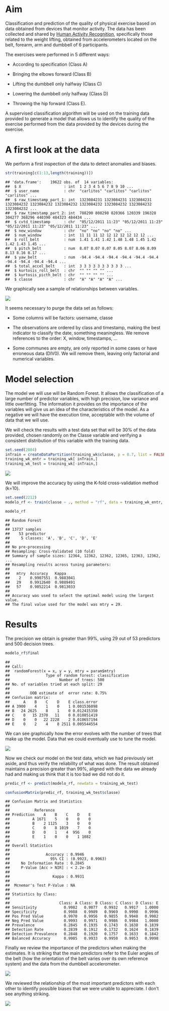 # Aim

Classification and prediction of the quality of physical exercise based
on data obtained from devices that monitor activity. The data has been
collected and shared by [Human Activity
Recognition](http://web.archive.org/web/20161224072740/http:/groupware.les.inf.puc-rio.br/har),
specifically those related to the weight lifting, obtained from
accelerometers located on the belt, forearm, arm and dumbbell of 6
participants.

The exercises were performed in 5 different ways:

-   According to specification (Class A)

-   Bringing the elbows forward (Class B)

-   Lifting the dumbbell only halfway (Class C)

-   Lowering the dumbbell only halfway (Class D)

-   Throwing the hip forward (Class E).

A supervised classification algorithm will be used on the training data
provided to generate a model that allows us to identify the quality of
the exercise performed from the data provided by the devices during the
exercise.

# A first look at the data

We perform a first inspection of the data to detect anomalies and
biases.

``` r
str(training[c(1:13,length(training))])
```

    ## 'data.frame':    19622 obs. of  14 variables:
    ##  $ X                   : int  1 2 3 4 5 6 7 8 9 10 ...
    ##  $ user_name           : chr  "carlitos" "carlitos" "carlitos" "carlitos" ...
    ##  $ raw_timestamp_part_1: int  1323084231 1323084231 1323084231 1323084232 1323084232 1323084232 1323084232 1323084232 1323084232 1323084232 ...
    ##  $ raw_timestamp_part_2: int  788290 808298 820366 120339 196328 304277 368296 440390 484323 484434 ...
    ##  $ cvtd_timestamp      : chr  "05/12/2011 11:23" "05/12/2011 11:23" "05/12/2011 11:23" "05/12/2011 11:23" ...
    ##  $ new_window          : chr  "no" "no" "no" "no" ...
    ##  $ num_window          : int  11 11 11 12 12 12 12 12 12 12 ...
    ##  $ roll_belt           : num  1.41 1.41 1.42 1.48 1.48 1.45 1.42 1.42 1.43 1.45 ...
    ##  $ pitch_belt          : num  8.07 8.07 8.07 8.05 8.07 8.06 8.09 8.13 8.16 8.17 ...
    ##  $ yaw_belt            : num  -94.4 -94.4 -94.4 -94.4 -94.4 -94.4 -94.4 -94.4 -94.4 -94.4 ...
    ##  $ total_accel_belt    : int  3 3 3 3 3 3 3 3 3 3 ...
    ##  $ kurtosis_roll_belt  : chr  "" "" "" "" ...
    ##  $ kurtosis_picth_belt : chr  "" "" "" "" ...
    ##  $ classe              : chr  "A" "A" "A" "A" ...

We graphically see a sample of relationships between variables.

![](Practica_EN_files/figure-markdown_github/graf_dependecias-1.png)

It seems necessary to purge the data set as follows:

-   Some columns will be factors: username, classe

-   The observations are ordered by class and timestamp, making the best
    indicator to classify the date, something meaningless. We remove
    references to the order: X, window, timestamps, …

-   Some communes are empty, are only reported in some cases or have
    erroneous data (DIV0). We will remove them, leaving only factorial
    and numerical variables.

# Model selection

The model we will use will be Random Forest. It allows the
classification of a large number of predictor variables, with high
precision, low variance and little overfitting. The information it
provides on the importance of the variables will give us an idea of ​​the
characteristics of the model. As a negative we will have the execution
time, acceptable with the volume of data that we will use.

We will check the results with a test data set that will be 30% of the
data provided, chosen randomly on the Classe variable and verifying a
consistent distribution of this variable with the training data.

``` r
set.seed(2004)
inTrain = createDataPartition(training_wk$classe, p = 0.7, list = FALSE)
training_wk_entr = training_wk[ inTrain,]
training_wk_test = training_wk[-inTrain,]
```

![](Practica_EN_files/figure-markdown_github/prep_datos_4-1.png)

We will improve the accuracy by using the K-fold cross-validation method
(k=10).

``` r
set.seed(2212)
modelo_rf <- train(classe ~ ., method = "rf", data = training_wk_entr, trControl = trainControl(method = "cv", number = 10))

modelo_rf
```

    ## Random Forest 
    ## 
    ## 13737 samples
    ##    53 predictor
    ##     5 classes: 'A', 'B', 'C', 'D', 'E' 
    ## 
    ## No pre-processing
    ## Resampling: Cross-Validated (10 fold) 
    ## Summary of sample sizes: 12364, 12362, 12362, 12365, 12363, 12362, ... 
    ## Resampling results across tuning parameters:
    ## 
    ##   mtry  Accuracy   Kappa    
    ##    2    0.9907551  0.9883041
    ##   29    0.9912640  0.9889491
    ##   57    0.9852214  0.9813033
    ## 
    ## Accuracy was used to select the optimal model using the largest value.
    ## The final value used for the model was mtry = 29.

# Results

The precision we obtain is greater than 99%, using 29 out of 53
predictors and 500 decision trees.

``` r
modelo_rf$final
```

    ## 
    ## Call:
    ##  randomForest(x = x, y = y, mtry = param$mtry) 
    ##                Type of random forest: classification
    ##                      Number of trees: 500
    ## No. of variables tried at each split: 29
    ## 
    ##         OOB estimate of  error rate: 0.75%
    ## Confusion matrix:
    ##      A    B    C    D    E class.error
    ## A 3900    4    1    0    1 0.001536098
    ## B   24 2625    8    1    0 0.012415350
    ## C    0   15 2370   11    0 0.010851419
    ## D    0    0   22 2228    2 0.010657194
    ## E    0    2    4    8 2511 0.005544554

We can see graphically how the error evolves with the number of trees
that make up the model. Data that we could eventually use to tune the
model.

![](Practica_EN_files/figure-markdown_github/resultado_2-1.png)

Now we check our model on the test data, which we had previously set
aside, and thus verify the reliability of what was done. The result
obtained maintains a precision greater than 99%, aligned with the data
we already had and making us think that it is too bad we did not do it.

``` r
predic_rf <- predict(modelo_rf, newdata = training_wk_test)

confusionMatrix(predic_rf, training_wk_test$classe)
```

    ## Confusion Matrix and Statistics
    ## 
    ##           Reference
    ## Prediction    A    B    C    D    E
    ##          A 1671    5    0    0    0
    ##          B    2 1125    3    0    0
    ##          C    0    8 1019    7    0
    ##          D    0    1    4  956    0
    ##          E    1    0    0    1 1082
    ## 
    ## Overall Statistics
    ##                                           
    ##                Accuracy : 0.9946          
    ##                  95% CI : (0.9923, 0.9963)
    ##     No Information Rate : 0.2845          
    ##     P-Value [Acc > NIR] : < 2.2e-16       
    ##                                           
    ##                   Kappa : 0.9931          
    ##                                           
    ##  Mcnemar's Test P-Value : NA              
    ## 
    ## Statistics by Class:
    ## 
    ##                      Class: A Class: B Class: C Class: D Class: E
    ## Sensitivity            0.9982   0.9877   0.9932   0.9917   1.0000
    ## Specificity            0.9988   0.9989   0.9969   0.9990   0.9996
    ## Pos Pred Value         0.9970   0.9956   0.9855   0.9948   0.9982
    ## Neg Pred Value         0.9993   0.9971   0.9986   0.9984   1.0000
    ## Prevalence             0.2845   0.1935   0.1743   0.1638   0.1839
    ## Detection Rate         0.2839   0.1912   0.1732   0.1624   0.1839
    ## Detection Prevalence   0.2848   0.1920   0.1757   0.1633   0.1842
    ## Balanced Accuracy      0.9985   0.9933   0.9950   0.9953   0.9998

Finally we review the importance of the predictors when making the
estimates. It is striking that the main predictors refer to the Euler
angles of the belt (how the orientation of the belt varies over its own
reference system) and the data from the dumbbell accelerometer.

![](Practica_EN_files/figure-markdown_github/importancia_var-1.png)

We reviewed the relationship of the most important predictors with each
other to identify possible biases that we were unable to appreciate. I
don’t see anything striking.

![](Practica_EN_files/figure-markdown_github/importancia_var_2-1.png)
